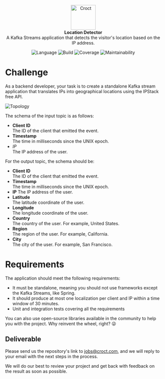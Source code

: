 <p align="center">
    <a href="https://croct.com">
      <img src="https://cdn.croct.io/brand/logo/repo-icon-green.svg" alt="Croct" height="80"/>
    </a>
    <br />
    <strong>Location Detector</strong>
    <br />
    A Kafka Streams application that detects the visitor's location based on the IP address.
</p>
<p align="center">
    <img alt="Language" src="https://img.shields.io/badge/language-Java-blue" />
    <img alt="Build" src="https://img.shields.io/badge/build-passing-green" />
    <img alt="Coverage" src="https://img.shields.io/badge/coverage-100%25-green" />
    <img alt="Maintainability" src="https://img.shields.io/badge/maintainability-100-green" />
</p>

# Challenge

As a backend developer, your task is to create a standalone Kafka stream application that translates IPs into geographical locations using the IPStack free API.

![Topology](https://user-images.githubusercontent.com/943036/148793496-5f73bd8f-f515-4e28-8fa6-9fbc88aa0ca4.png)

The schema of the input topic is as follows:
- **Client ID**  
  The ID of the client that emitted the event.
- **Timestamp**  
  The time in milliseconds since the UNIX epoch.
- *IP*  
  The IP address of the user.

For the output topic, the schema should be:

- **Client ID**  
  The ID of the client that emitted the event.
- **Timestamp**  
  The time in milliseconds since the UNIX epoch.
- **IP**
  The IP address of the user.
- **Latitude**  
  The latitude coordinate of the user.
- **Longitude**  
  The longitude coordinate of the user.
- **Country**  
  The country of the user. For example, United States.
- **Region**  
  The region of the user. For example, California.
- **City**  
  The city of the user. For example, San Francisco.

# Requirements

The application should meet the following requirements:

- It must be standalone, meaning you should not use frameworks except the Kafka Streams, like Spring.
- It should produce at most one localization per client and IP within a time window of 30 minutes.
- Unit and integration tests covering all the requirements

You can also use open-source libraries available in the community to help you with the project. Why reinvent the wheel, right? 😜

## Deliverable

Please send us the repository's link to jobs@croct.com, and we will reply to your email with the next steps in the process.

We will do our best to review your project and get back with feedback on the result as soon as possible. 
